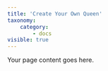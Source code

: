 ```yaml
---
title: 'Create Your Own Queen'
taxonomy:
    category:
        - docs
visible: true
---
```


Your page content goes here.
